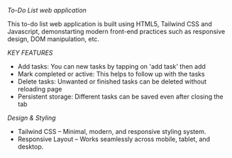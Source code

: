 *To-Do List web application*

This to-do list web application is built using HTML5, Tailwind CSS and Javascript, demonstarting modern front-end practices such as responsive design, DOM manipulation, etc.

*KEY FEATURES*
- Add tasks: You can new tasks by tapping on 'add task' then add
- Mark completed or active: This helps to follow up with the tasks
- Delete tasks: Unwanted or finished tasks can be deleted without reloading page
- Persistent storage: Different tasks can be saved even after closing the tab

*Design & Styling*

- Tailwind CSS – Minimal, modern, and responsive styling system.
- Responsive Layout – Works seamlessly across mobile, tablet, and desktop.
